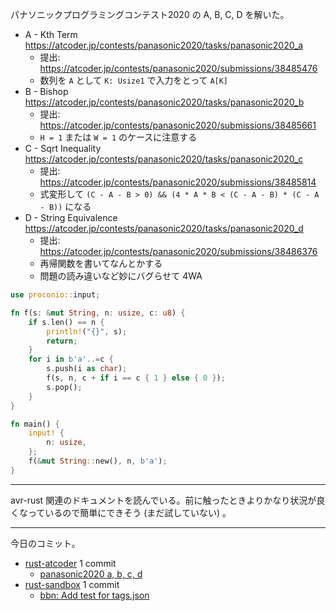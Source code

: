 パナソニックプログラミングコンテスト2020 の A, B, C, D を解いた。

- A - Kth Term
  <https://atcoder.jp/contests/panasonic2020/tasks/panasonic2020_a>
  - 提出: <https://atcoder.jp/contests/panasonic2020/submissions/38485476>
  - 数列を `A` として `K: Usize1` で入力をとって `A[K]`
- B - Bishop
  <https://atcoder.jp/contests/panasonic2020/tasks/panasonic2020_b>
  - 提出: <https://atcoder.jp/contests/panasonic2020/submissions/38485661>
  - `H = 1` または `W = 1` のケースに注意する
- C - Sqrt Inequality
  <https://atcoder.jp/contests/panasonic2020/tasks/panasonic2020_c>
  - 提出: <https://atcoder.jp/contests/panasonic2020/submissions/38485814>
  - 式変形して `(C - A - B > 0) && (4 * A * B < (C - A - B) * (C - A - B))` になる
- D - String Equivalence
  <https://atcoder.jp/contests/panasonic2020/tasks/panasonic2020_d>
  - 提出: <https://atcoder.jp/contests/panasonic2020/submissions/38486376>
  - 再帰関数を書いてなんとかする
  - 問題の読み違いなど妙にバグらせて 4WA

```rust
use proconio::input;

fn f(s: &mut String, n: usize, c: u8) {
    if s.len() == n {
        println!("{}", s);
        return;
    }
    for i in b'a'..=c {
        s.push(i as char);
        f(s, n, c + if i == c { 1 } else { 0 });
        s.pop();
    }
}

fn main() {
    input! {
        n: usize,
    };
    f(&mut String::new(), n, b'a');
}
```

---

avr-rust 関連のドキュメントを読んでいる。前に触ったときよりかなり状況が良くなっているので簡単にできそう (まだ試していない) 。

---

今日のコミット。

- [rust-atcoder](https://github.com/bouzuya/rust-atcoder) 1 commit
  - [panasonic2020 a, b, c, d](https://github.com/bouzuya/rust-atcoder/commit/6e14b5b109118bec517b1359a75c6a5f83917263)
- [rust-sandbox](https://github.com/bouzuya/rust-sandbox) 1 commit
  - [bbn: Add test for tags.json](https://github.com/bouzuya/rust-sandbox/commit/231f5cf60d38de56d6c22d95265f366b619961ba)

